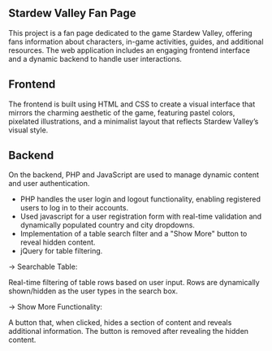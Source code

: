 ## Stardew Valley Fan Page
This project is a fan page dedicated to the game Stardew Valley, offering fans information about characters, in-game activities, guides, and additional resources. The web application includes an engaging frontend interface and a dynamic backend to handle user interactions.
## Frontend
The frontend is built using HTML and CSS to create a visual interface that mirrors the charming aesthetic of the game, featuring pastel colors, pixelated illustrations, and a minimalist layout that reflects Stardew Valley’s visual style.
## Backend
On the backend, PHP and JavaScript are used to manage dynamic content and user authentication.
* PHP handles the user login and logout functionality, enabling registered users to log in to their accounts.
* Used javascript for a user registration form with real-time validation and dynamically populated country and city dropdowns.
* Implementation of a table search filter and a "Show More" button to reveal hidden content.
* jQuery for table filtering.
  
 -> Searchable Table:

Real-time filtering of table rows based on user input.
Rows are dynamically shown/hidden as the user types in the search box.


  -> Show More Functionality:

A button that, when clicked, hides a section of content and reveals additional information.
The button is removed after revealing the hidden content.
